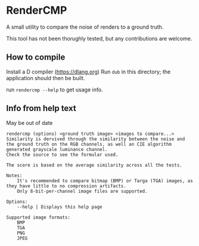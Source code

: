 # RenderCMP
A small utility to compare the noise of renders to a ground truth.

This tool has not been thorughly tested, but any contributions are welcome.

## How to compile
Install a D compiler (https://dlang.org)
Run `dub` in this directory; the application should then be built.

run `rendercmp --help` to get usage info.


## Info from help text
May be out of date
```
rendercmp (options) <ground truth image> <images to compare...>
Similarity is dervived through the similarity between the noise and the ground truth on the RGB channels, as well an CIE algorithm generated grayscale luminance channel.
Check the source to see the formular used.

The score is based on the average similarity across all the tests.

Notes:
	It's recommended to compare bitmap (BMP) or Targa (TGA) images, as they have little to no compression artifacts.
	Only 8-bit-per-channel image files are supported.

Options:
	--help | Displays this help page

Supported image formats:
	BMP
	TGA
	PNG
	JPEG
```